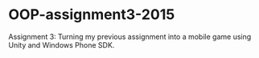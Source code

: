 # OOP-assignment3-2015
Assignment 3: Turning my previous assignment into a mobile game using Unity and Windows Phone SDK.
